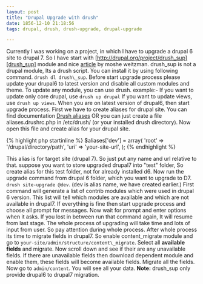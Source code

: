 ```yaml
---
layout: post
title: "Drupal Upgrade with drush"
date: 1856-12-10 21:18:56
tags: drupal, drush, drush-upgrade, drupal-upgrade

---
```


Currently I was working on a project, in which I have to upgrade a drupal 6 site to drupal 7. So I have start with [http://drupal.org/project/drush_sup][drush_sup] module and nice [article][drupal6-to-drupal7]  by moshe weitzman. drush\_sup is not a drupal module, Its a drush script. You can install it by using following command. `drush dl drush\_sup`. Before start upgrade process please update your drupal6 to latest version and disable all custom modules and theme. To update any module, you can use drush. example:- If you want to update only core drupal, use `drush up drupal` If you want to update views, use `drush up views`. When you are on latest version of drupal6, then start upgrade process. First we have to create aliases for drupal site. You can find documentation [Drush aliases][drush_aliases]  OR you can just create a file aliases.drushrc.php in /etc/drush/ (or your installed drush directory). Now open this file and create alias for your drupal site.

{% highlight php startinline %}
$aliases['dev'] = array(
     'root' => '/drupal/directory/path',
     'uri' => 'your-site-url',
 );
{% endhighlight %}

This alias is for target site (drupal 7). So just put any name and url relative to that. suppose you want to store upgraded drupal7 into "test" folder, So create alias for this test folder, not for already installed d6. Now run the upgrade command from drupal 6 folder, which you want to upgrade to D7. `drush site-upgrade @dev`. (dev is alias name, we have created earlier.) First command will generate a list of contrib modules which were used in drupal 6 version. This list will tell which modules are available and which are not available in drupal7. If everything is fine then start upgrade process and choose all prompt for messages. Now wait for prompt and enter options when it asks. If you lost in between run that command again, It will resume from last stage. The whole process of upgrading will take time and lots of input from user. So pay attention during whole process. After whole process its time to migrate fields in drupal7. So enable content\_migrate module and go to `your-site/admin/structure/content\_migrate`. Select all **available fields** and migrate. Now scroll down and see if their are any unavailable fields. If there are unavailable fields then download dependent module and enable them, these fields will become available fields. Migrate all the fields. Now go to `admin/content`. You will see all your data. **Note:** drush\_sup only provide drupal6 to drupal7 migration.


[drush_sup]: http://drupal.org/project/drush_sup  "drush_sup"
[drupal6-to-drupal7]: https://www.acquia.com/blog/use-drush-upgrade-drupal-6-drupal-7  "drupal6-to-drupal7"
[drush_aliases]: http://drush.ws/examples/example.aliases.drushrc.php  "drush_aliases"
